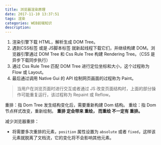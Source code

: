 ```yaml
---
title: 浏览器渲染原理
date: 2017-11-10 13:37:51
tags: 渲染
categories: WEB前端知识
description:
---
```


1. 渲染引擎下载 HTML，解析生成 DOM Tree。
2. 遇到CSS标签 或是 JS脚本标签 就新起线程下载它们，并继续构建 DOM。浏览器引擎通过 DOM Tree 和 Css Rule Tree 构建 Rendering Tree。（CSS 是异步下载同步执行）
3. 通过 Css Rule Tree 匹配 DOM Tree 进行定位坐标和大小，这个过程称为 Flow 或 Layout。
4. 最后通过调用 Native Gui 的 API 绘制网页画面的过程称为 Paint。

> 当用户在浏览页面时进行交互或者通过 JS 改变页面结构时，上面的部分操作可能重复运行，该过程称为 Repaint 或 Reflow。

重排：指 Dom Tree 发生结构变化后，需要重新构建 Dom 结构。
重绘：指 Dom 节点样式改变，重新绘制。
**重排 定会带来 重绘， 而重绘 不一定有 重排。**

减少浏览器重排：
- 将需要多次重排的元素，`position` 属性设置为 `absolute` 或者 `fixed`，这样该元素就脱离了文档流，它的变化将不会影响其他元素。